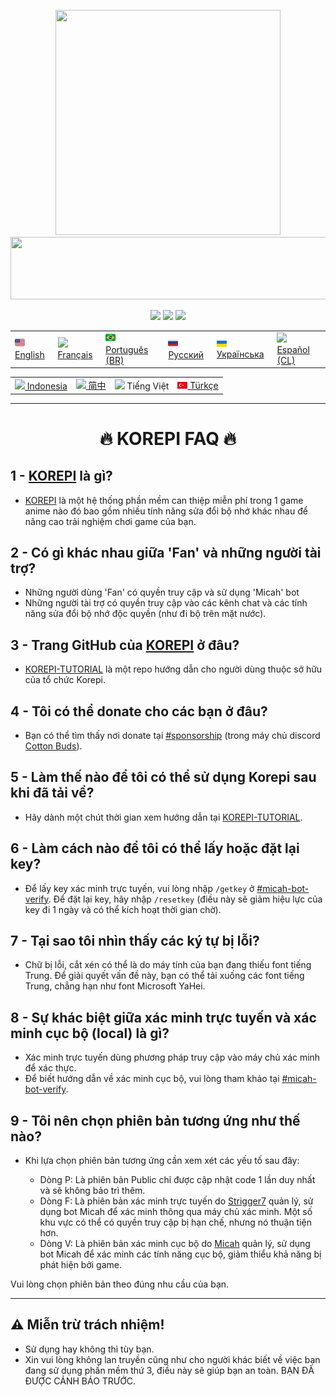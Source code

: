 <p align="center">
  <a href="#"><img width="360" height="360" src="https://media.discordapp.net/attachments/1033549666769449002/1107009612210765955/matches.png"></a>
  <a href="#"><img width="650" height="100" src="https://share.creavite.co/FBkHy3zbN4CgWCr0.gif"></a>
</p>

<p align="center">
	<a href="https://github.com/Korepi/keyauth-cpp-library/releases"><img src="https://img.shields.io/github/downloads/Korepi/keyauth-cpp-library/total.svg?style=for-the-badge&color=darkcyan"></a>
	<a href="https://github.com/Korepi/Korepi/graphs/contributors"><img src="https://img.shields.io/github/contributors/Korepi/Korepi?style=for-the-badge&color=darkcyan"></a>
	<a href="https://discord.gg/cottonbuds"><img src="https://img.shields.io/discord/440536354544156683?label=Discord&logo=discord&style=for-the-badge&color=darkviolet"></a>
</p>

<div align="center">
<table>
  <tr>
    <td valign="center"><a href="README.md"><img src="https://github.com/twitter/twemoji/blob/master/assets/svg/1f1fa-1f1f8.svg" width="16"/> English</td>
    <td valign="center"><a href="README_fr-fr.md"><img src="https://em-content.zobj.net/thumbs/160/twitter/154/flag-for-france_1f1eb-1f1f7.png" width="16"/> Français</td>
    <td valign="center"><a href="README_pt-br.md"><img src="https://github.com/twitter/twemoji/blob/master/assets/svg/1f1e7-1f1f7.svg" width="16"/> Português (BR)</td>
    <td valign="center"><a href="README_ru-ru.md"><img src="https://github.com/twitter/twemoji/blob/master/assets/svg/1f1f7-1f1fa.svg" width="16"/> Русский</a></td>
    <td valign="center"><a href="README_ua-ua.md"><img src="https://github.com/Andrew1397/Ukraine/blob/main/Flag_of_Ukraine.png" width="16"/> Українська</a></td>
    <td valign="center"><a href="README_es-cl.md"><img src="https://twemoji.maxcdn.com/v/13.0.0/svg/1f1e8-1f1f1.svg" width="16"/> Español (CL)</td>
      
  </tr>
</table>
</div>
<div align="center">
<table>
  <tr>
    <td valign="center"><a href="README_id-id.md"><img src="https://em-content.zobj.net/thumbs/120/twitter/351/flag-indonesia_1f1ee-1f1e9.png" width="16"/> Indonesia</td>
    <td valign="center"><a href="README_zh-cn.md"><img src="https://em-content.zobj.net/thumbs/120/twitter/351/flag-china_1f1e8-1f1f3.png" width="16"/> 简中</a></td> 
    <td valign="center"><img src="https://em-content.zobj.net/thumbs/120/twitter/351/flag-vietnam_1f1fb-1f1f3.png" width="16"/> Tiếng Việt </a></td>
    <td valign="center"><a href="README_vi-vn.md"><img src="https://raw.githubusercontent.com/hampusborgos/country-flags/ba2cf4101bf029d2ada26da2f95121de74581a4d/svg/tr.svg" width="16"/> Türkçe </a></td>
  </tr>
</table>
</div>
	    
---
<div align="center">
  
# 🔥 KOREPI FAQ 🔥

</div>

## 1 - [KOREPI](https://github.com/Korepi/Korepi) là gì?

- [KOREPI](https://github.com/Korepi/Korepi) là một hệ thống phần mềm can thiệp miễn phí trong 1 game anime nào đó bao gồm nhiều tính năng sửa đổi bộ nhớ khác nhau để nâng cao trải nghiệm chơi game của bạn.

## 2 - Có gì khác nhau giữa 'Fan' và những người tài trợ?

- Những người dùng 'Fan' có quyền truy cập và sử dụng 'Micah' bot
- Những người tài trợ có quyền truy cập vào các kênh chat và các tính năng sửa đổi bộ nhớ độc quyền (như đi bộ trên mặt nước).

## 3 - Trang GitHub của [KOREPI](https://github.com/Korepi/Korepi) ở đâu?

- [KOREPI-TUTORIAL](https://github.com/Korepi/Korepi-Tutorial) là một repo hướng dẫn cho người dùng thuộc sở hữu của tổ chức Korepi.

## 4 - Tôi có thể donate cho các bạn ở đâu?

- Bạn có thể tìm thấy nơi donate tại ⁠[#sponsorship](https://discord.com/channels/1069057220802781265/1097565269985071205) (trong máy chủ discord [Cotton Buds](https://discord.gg/cottonbuds)).

## 5 - Làm thế nào để tôi có thể sử dụng Korepi sau khi đã tải về?

- Hãy dành một chút thời gian xem hướng dẫn tại [KOREPI-TUTORIAL](https://github.com/Korepi/Korepi-Tutorial).

## 6 - Làm cách nào để tôi có thể lấy hoặc đặt lại key?

- Để lấy key xác minh trực tuyến, vui lòng nhập `/getkey` ở ⁠[#micah-bot-verify](https://discord.com/channels/1069057220802781265/1109781322005741658). Để đặt lại key, hãy nhập `/resetkey` (điều này sẽ giảm hiệu lực của key đi 1 ngày và có thể kích hoạt thời gian chờ).

## 7 - Tại sao tôi nhìn thấy các ký tự bị lỗi?

- Chữ bị lỗi, cắt xén có thể là do máy tính của bạn đang thiếu font tiếng Trung. Để giải quyết vấn đề này, bạn có thể tải xuống các font tiếng Trung, chẳng hạn như font Microsoft YaHei.

## 8 - Sự khác biệt giữa xác minh trực tuyến và xác minh cục bộ (local) là gì?

- Xác minh trực tuyến dùng phương pháp truy cập vào máy chủ xác minh để xác thực.
- Để biết hướng dẫn về xác minh cục bộ, vui lòng tham khảo tại [#micah-bot-verify](https://discord.com/channels/1069057220802781265/1109781322005741658).

## 9 - Tôi nên chọn phiên bản tương ứng như thế nào?

- Khi lựa chọn phiên bản tương ứng cần xem xét các yếu tố sau đây:

   + Dòng P: Là phiên bản Public chỉ được cập nhật code 1 lần duy nhất và sẽ không bảo trì thêm.
   + Dòng F: Là phiên bản xác minh trực tuyến do [Strigger7](https://github.com/Strigger7) quản lý, sử dụng bot Micah để xác minh thông qua máy chủ xác minh. Một số khu vực có thể có quyền truy cập bị hạn chế, nhưng nó thuận tiện hơn.
   + Dòng V: Là phiên bản xác minh cục bộ do [Micah](https://github.com/Micah123321) quản lý, sử dụng bot Micah để xác minh các tính năng cục bộ, giảm thiểu khả năng bị phát hiện bởi game.
  
Vui lòng chọn phiên bản theo đúng nhu cầu của bạn.

---

## ⚠ Miễn trừ trách nhiệm!

- Sử dụng hay không thì tùy bạn.
- Xin vui lòng không lan truyền cũng như cho người khác biết về việc bạn đang sử dụng phần mềm thứ 3, điều này sẽ giúp bạn an toàn. BẠN ĐÃ ĐƯỢC CẢNH BÁO TRƯỚC.
